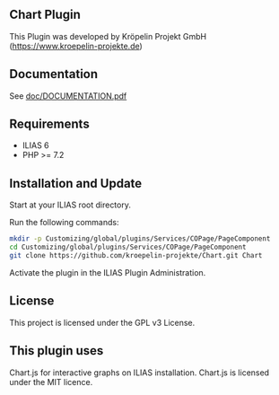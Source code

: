 ## Chart Plugin
This Plugin was developed by Kröpelin Projekt GmbH (https://www.kroepelin-projekte.de)

## Documentation
See [doc/DOCUMENTATION.pdf](./doc/DOCUMENTATION.pdf)

## Requirements
* ILIAS 6
* PHP >= 7.2

## Installation and Update
Start at your ILIAS root directory.

Run the following commands:

```bash
mkdir -p Customizing/global/plugins/Services/COPage/PageComponent
cd Customizing/global/plugins/Services/COPage/PageComponent
git clone https://github.com/kroepelin-projekte/Chart.git Chart
```

Activate the plugin in the ILIAS Plugin Administration.

## License
This project is licensed under the GPL v3 License. 

## This plugin uses
Chart.js for interactive graphs on ILIAS installation. Chart.js is licensed under the MIT licence.
